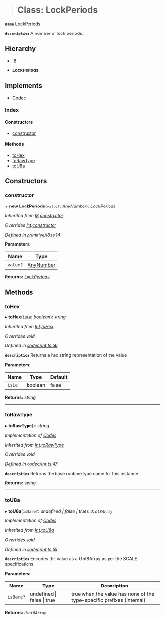 > # Class: LockPeriods

**`name`** LockPeriods

**`description`** 
A number of lock periods.

## Hierarchy

  * [I8](_primitive_i8_.i8.md)

  * **LockPeriods**

## Implements

* [Codec](../interfaces/_types_.codec.md)

### Index

#### Constructors

* [constructor](_type_lockperiods_.lockperiods.md#constructor)

#### Methods

* [toHex](_type_lockperiods_.lockperiods.md#tohex)
* [toRawType](_type_lockperiods_.lockperiods.md#torawtype)
* [toU8a](_type_lockperiods_.lockperiods.md#tou8a)

## Constructors

###  constructor

\+ **new LockPeriods**(`value?`: *[AnyNumber](../modules/_types_.md#anynumber)*): *[LockPeriods](_type_lockperiods_.lockperiods.md)*

*Inherited from [I8](_primitive_i8_.i8.md).[constructor](_primitive_i8_.i8.md#constructor)*

*Overrides [Int](_codec_int_.int.md).[constructor](_codec_int_.int.md#constructor)*

*Defined in [primitive/I8.ts:14](https://github.com/polkadot-js/api/blob/917168a/packages/types/src/primitive/I8.ts#L14)*

**Parameters:**

Name | Type |
------ | ------ |
`value?` | [AnyNumber](../modules/_types_.md#anynumber) |

**Returns:** *[LockPeriods](_type_lockperiods_.lockperiods.md)*

## Methods

###  toHex

▸ **toHex**(`isLe`: *boolean*): *string*

*Inherited from [Int](_codec_int_.int.md).[toHex](_codec_int_.int.md#tohex)*

*Overrides void*

*Defined in [codec/Int.ts:36](https://github.com/polkadot-js/api/blob/917168a/packages/types/src/codec/Int.ts#L36)*

**`description`** Returns a hex string representation of the value

**Parameters:**

Name | Type | Default |
------ | ------ | ------ |
`isLe` | boolean | false |

**Returns:** *string*

___

###  toRawType

▸ **toRawType**(): *string*

*Implementation of [Codec](../interfaces/_types_.codec.md)*

*Inherited from [Int](_codec_int_.int.md).[toRawType](_codec_int_.int.md#torawtype)*

*Overrides void*

*Defined in [codec/Int.ts:47](https://github.com/polkadot-js/api/blob/917168a/packages/types/src/codec/Int.ts#L47)*

**`description`** Returns the base runtime type name for this instance

**Returns:** *string*

___

###  toU8a

▸ **toU8a**(`isBare?`: *undefined | false | true*): *`Uint8Array`*

*Implementation of [Codec](../interfaces/_types_.codec.md)*

*Inherited from [Int](_codec_int_.int.md).[toU8a](_codec_int_.int.md#tou8a)*

*Overrides void*

*Defined in [codec/Int.ts:55](https://github.com/polkadot-js/api/blob/917168a/packages/types/src/codec/Int.ts#L55)*

**`description`** Encodes the value as a Uint8Array as per the SCALE specifications

**Parameters:**

Name | Type | Description |
------ | ------ | ------ |
`isBare?` | undefined \| false \| true | true when the value has none of the type-specific prefixes (internal)  |

**Returns:** *`Uint8Array`*
